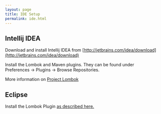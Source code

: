```yaml
---
layout: page
title: IDE Setup
permalink: ide.html
---
```


## Intellij IDEA

Download and install Intellij IDEA from [http://jetbrains.com/idea/download](http://jetbrains.com/idea/download)

Install the Lombok and Maven plugins. They can be found under Preferences ->
Plugins -> Browse Repositories.

More information on [Project Lombok](https://projectlombok.org/setup/intellij)

## Eclipse

Install the Lombok Plugin [as described here.](https://projectlombok.org/setup/eclipse)
